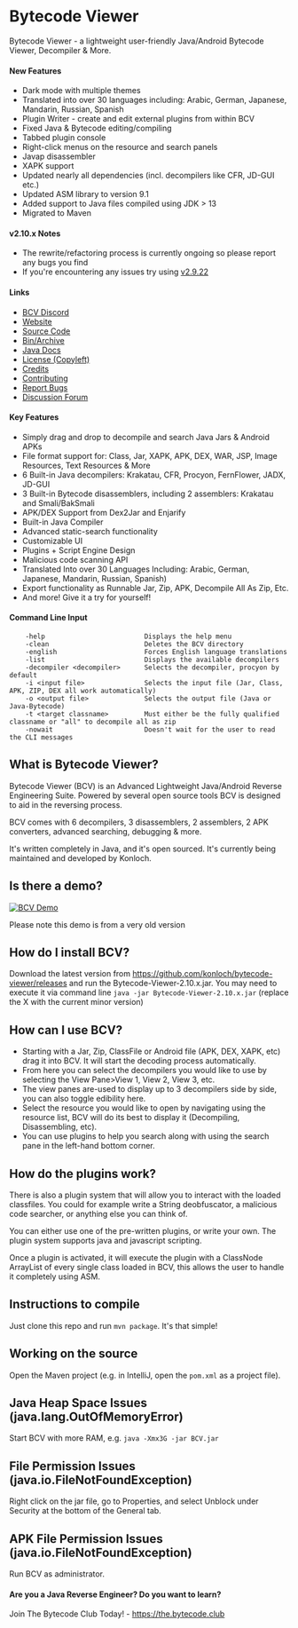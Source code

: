 # Bytecode Viewer

Bytecode Viewer - a lightweight user-friendly Java/Android Bytecode Viewer, Decompiler & More.

#### New Features
* Dark mode with multiple themes
* Translated into over 30 languages including: Arabic, German, Japanese, Mandarin, Russian, Spanish
* Plugin Writer - create and edit external plugins from within BCV
* Fixed Java & Bytecode editing/compiling
* Tabbed plugin console
* Right-click menus on the resource and search panels
* Javap disassembler
* XAPK support
* Updated nearly all dependencies (incl. decompilers like CFR, JD-GUI etc.)
* Updated ASM library to version 9.1
* Added support to Java files compiled using JDK > 13
* Migrated to Maven

#### v2.10.x Notes
* The rewrite/refactoring process is currently ongoing so please report any bugs you find
* If you're encountering any issues try using [v2.9.22](https://github.com/Konloch/bytecode-viewer/releases/tag/v2.9.22)

#### Links
* [BCV Discord](https://discord.gg/aexsYpfMEf)
* [Website](https://bytecodeviewer.com)
* [Source Code](https://github.com/konloch/bytecode-viewer)
* [Bin/Archive](https://github.com/konloch/bytecode-viewer/releases)
* [Java Docs](https://the.bytecode.club/docs/bytecode-viewer/)
* [License (Copyleft)](https://raw.githubusercontent.com/Konloch/bytecode-viewer/master/LICENSE)
* [Credits](https://github.com/Konloch/bytecode-viewer/blob/master/CREDITS.md)
* [Contributing](https://github.com/Konloch/bytecode-viewer/blob/master/CONTRIBUTING.md)
* [Report Bugs](https://github.com/Konloch/bytecode-viewer/issues)
* [Discussion Forum](https://the.bytecode.club/forumdisplay.php?fid=69)

#### Key Features
* Simply drag and drop to decompile and search Java Jars & Android APKs
* File format support for: Class, Jar, XAPK, APK, DEX, WAR, JSP, Image Resources, Text Resources & More
* 6 Built-in Java decompilers: Krakatau, CFR, Procyon, FernFlower, JADX, JD-GUI
* 3 Built-in Bytecode disassemblers, including 2 assemblers: Krakatau and Smali/BakSmali
* APK/DEX Support from Dex2Jar and Enjarify
* Built-in Java Compiler
* Advanced static-search functionality
* Customizable UI
* Plugins + Script Engine Design
* Malicious code scanning API
* Translated Into over 30 Languages Including: Arabic, German, Japanese, Mandarin, Russian, Spanish)
* Export functionality as Runnable Jar, Zip, APK, Decompile All As Zip, Etc.
* And more! Give it a try for yourself!

#### Command Line Input
```
	-help                         Displays the help menu
	-clean                        Deletes the BCV directory
	-english                      Forces English language translations
	-list                         Displays the available decompilers
	-decompiler <decompiler>      Selects the decompiler, procyon by default
	-i <input file>               Selects the input file (Jar, Class, APK, ZIP, DEX all work automatically)
	-o <output file>              Selects the output file (Java or Java-Bytecode)
	-t <target classname>         Must either be the fully qualified classname or "all" to decompile all as zip
	-nowait                       Doesn't wait for the user to read the CLI messages
```

## What is Bytecode Viewer?
Bytecode Viewer (BCV) is an Advanced Lightweight Java/Android Reverse Engineering Suite. Powered by several open source tools BCV is designed to aid in the reversing process.

BCV comes with 6 decompilers, 3 disassemblers, 2 assemblers, 2 APK converters, advanced searching, debugging & more.

It's written completely in Java, and it's open sourced. It's currently being maintained and developed by Konloch.

## Is there a demo?
[![BCV Demo](https://img.youtube.com/vi/I5GT6PoTGOw/0.jpg)](https://www.youtube.com/watch?v=I5GT6PoTGOw)

Please note this demo is from a very old version

## How do I install BCV?
Download the latest version from https://github.com/konloch/bytecode-viewer/releases and run the Bytecode-Viewer-2.10.x.jar.
You may need to execute it via command line ```java -jar Bytecode-Viewer-2.10.x.jar``` (replace the X with the current minor version)

## How can I use BCV?
* Starting with a Jar, Zip, ClassFile or Android file (APK, DEX, XAPK, etc) drag it into BCV. It will start the decoding process automatically.
* From here you can select the decompilers you would like to use by selecting the View Pane>View 1, View 2, View 3, etc.
* The view panes are-used to display up to 3 decompilers side by side, you can also toggle edibility here.
* Select the resource you would like to open by navigating using the resource list, BCV will do its best to display it (Decompiling, Disassembling, etc).
* You can use plugins to help you search along with using the search pane in the left-hand bottom corner.

## How do the plugins work?
There is also a plugin system that will allow you to interact with the loaded classfiles. You could for example write a String deobfuscator, a malicious code searcher, or anything else you can think of.

You can either use one of the pre-written plugins, or write your own. The plugin system supports java and javascript scripting.

Once a plugin is activated, it will execute the plugin with a ClassNode ArrayList of every single class loaded in BCV, this allows the user to handle it completely using ASM.

## Instructions to compile

Just clone this repo and run ``mvn package``. It's that simple!

## Working on the source

Open the Maven project (e.g. in IntelliJ, open the ``pom.xml`` as a project file).

## Java Heap Space Issues (java.lang.OutOfMemoryError)
Start BCV with more RAM, e.g. `java -Xmx3G -jar BCV.jar`

## File Permission Issues (java.io.FileNotFoundException)
Right click on the jar file, go to Properties, and select Unblock under Security at the bottom of the General tab.

## APK File Permission Issues (java.io.FileNotFoundException)
Run BCV as administrator.

#### Are you a Java Reverse Engineer? Do you want to learn?
Join The Bytecode Club Today! - https://the.bytecode.club
